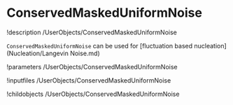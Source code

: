 # ConservedMaskedUniformNoise

!description /UserObjects/ConservedMaskedUniformNoise

`ConservedMaskedUniformNoise` can be used for [fluctuation based nucleation](Nucleation/Langevin Noise.md)

!parameters /UserObjects/ConservedMaskedUniformNoise

!inputfiles /UserObjects/ConservedMaskedUniformNoise

!childobjects /UserObjects/ConservedMaskedUniformNoise
